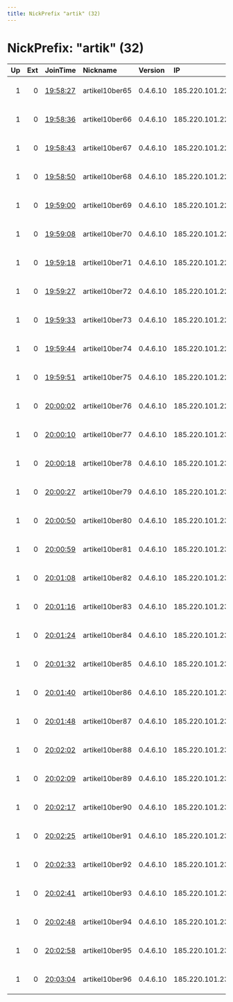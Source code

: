 ```yaml
---
title: NickPrefix "artik" (32)
---
```


# NickPrefix: "artik" (32)

|   Up |   Ext | JoinTime                                                                                              | Nickname       | Version   | IP              | AS                     | CC   |   ORp |   Dirp | OS    | Contact                             |   eFamMembers |
|-----:|------:|:------------------------------------------------------------------------------------------------------|:---------------|:----------|:----------------|:-----------------------|:-----|------:|-------:|:------|:------------------------------------|--------------:|
|    1 |     0 | [19:58:27](https://nusenu.github.io/OrNetStats/w/relay/FA39E90DDA4EE495A418795B4B8DA1E27D704624.html) | artikel10ber65 | 0.4.6.10  | 185.220.101.224 | CIA TRIAD SECURITY LLC | de   |  8443 |      0 | Linux | Artikel10 url:artikel10.org email:i |           122 |
|    1 |     0 | [19:58:36](https://nusenu.github.io/OrNetStats/w/relay/1CE4020801F2E69DCE6BAB916C4FD15DDAB653C9.html) | artikel10ber66 | 0.4.6.10  | 185.220.101.224 | CIA TRIAD SECURITY LLC | de   |  9443 |      0 | Linux | Artikel10 url:artikel10.org email:i |           122 |
|    1 |     0 | [19:58:43](https://nusenu.github.io/OrNetStats/w/relay/B1069B380B4245F29EED5C457AF5D16C52C05D71.html) | artikel10ber67 | 0.4.6.10  | 185.220.101.225 | CIA TRIAD SECURITY LLC | de   |  8443 |      0 | Linux | Artikel10 url:artikel10.org email:i |           122 |
|    1 |     0 | [19:58:50](https://nusenu.github.io/OrNetStats/w/relay/6461AC55D3D0133CF312D6A570CD8EB05F962822.html) | artikel10ber68 | 0.4.6.10  | 185.220.101.225 | CIA TRIAD SECURITY LLC | de   |  9443 |      0 | Linux | Artikel10 url:artikel10.org email:i |           122 |
|    1 |     0 | [19:59:00](https://nusenu.github.io/OrNetStats/w/relay/165D3851A922F9280BD0F078AA3F13AAA14A8E9C.html) | artikel10ber69 | 0.4.6.10  | 185.220.101.226 | CIA TRIAD SECURITY LLC | de   |  8443 |      0 | Linux | Artikel10 url:artikel10.org email:i |           122 |
|    1 |     0 | [19:59:08](https://nusenu.github.io/OrNetStats/w/relay/EC81C2AAB6EB945C53F6BE9F4F082D78CA089A66.html) | artikel10ber70 | 0.4.6.10  | 185.220.101.226 | CIA TRIAD SECURITY LLC | de   |  9443 |      0 | Linux | Artikel10 url:artikel10.org email:i |           122 |
|    1 |     0 | [19:59:18](https://nusenu.github.io/OrNetStats/w/relay/60A8422E3E8766493A49C6EE90FEEFACB517EAAD.html) | artikel10ber71 | 0.4.6.10  | 185.220.101.227 | CIA TRIAD SECURITY LLC | de   |  8443 |      0 | Linux | Artikel10 url:artikel10.org email:i |           122 |
|    1 |     0 | [19:59:27](https://nusenu.github.io/OrNetStats/w/relay/047E96E51BE832FC4E95FE399A437E18B957B6B3.html) | artikel10ber72 | 0.4.6.10  | 185.220.101.227 | CIA TRIAD SECURITY LLC | de   |  9443 |      0 | Linux | Artikel10 url:artikel10.org email:i |           122 |
|    1 |     0 | [19:59:33](https://nusenu.github.io/OrNetStats/w/relay/88C310DAE6CCFEE323A9F607FB3314EFBCCC116D.html) | artikel10ber73 | 0.4.6.10  | 185.220.101.228 | CIA TRIAD SECURITY LLC | de   |  8443 |      0 | Linux | Artikel10 url:artikel10.org email:i |           122 |
|    1 |     0 | [19:59:44](https://nusenu.github.io/OrNetStats/w/relay/4BA6A1E724D1D7FF1D18717E52E1782D13254563.html) | artikel10ber74 | 0.4.6.10  | 185.220.101.228 | CIA TRIAD SECURITY LLC | de   |  9443 |      0 | Linux | Artikel10 url:artikel10.org email:i |           122 |
|    1 |     0 | [19:59:51](https://nusenu.github.io/OrNetStats/w/relay/E457625E27ECA70C6D454975E5C6F2358C3C1E3E.html) | artikel10ber75 | 0.4.6.10  | 185.220.101.229 | CIA TRIAD SECURITY LLC | de   |  8443 |      0 | Linux | Artikel10 url:artikel10.org email:i |           122 |
|    1 |     0 | [20:00:02](https://nusenu.github.io/OrNetStats/w/relay/D421A3261BB7ACBE2DEE5CB8A3225A5FE2836E04.html) | artikel10ber76 | 0.4.6.10  | 185.220.101.229 | CIA TRIAD SECURITY LLC | de   |  9443 |      0 | Linux | Artikel10 url:artikel10.org email:i |           122 |
|    1 |     0 | [20:00:10](https://nusenu.github.io/OrNetStats/w/relay/C0E1F85A25F530755687031288AB3B82EB0FF9BD.html) | artikel10ber77 | 0.4.6.10  | 185.220.101.230 | CIA TRIAD SECURITY LLC | de   |  8443 |      0 | Linux | Artikel10 url:artikel10.org email:i |           122 |
|    1 |     0 | [20:00:18](https://nusenu.github.io/OrNetStats/w/relay/846A637100529BFF3365AEB9934938FA3F07EC36.html) | artikel10ber78 | 0.4.6.10  | 185.220.101.230 | CIA TRIAD SECURITY LLC | de   |  9443 |      0 | Linux | Artikel10 url:artikel10.org email:i |           122 |
|    1 |     0 | [20:00:27](https://nusenu.github.io/OrNetStats/w/relay/4BDB4E92550C2E2CFFA77E2A73A9C04A1BF49723.html) | artikel10ber79 | 0.4.6.10  | 185.220.101.231 | CIA TRIAD SECURITY LLC | de   |  8443 |      0 | Linux | Artikel10 url:artikel10.org email:i |           122 |
|    1 |     0 | [20:00:50](https://nusenu.github.io/OrNetStats/w/relay/B3E14AD1B8D57D868B5BEE8A125950BF91406C3E.html) | artikel10ber80 | 0.4.6.10  | 185.220.101.231 | CIA TRIAD SECURITY LLC | de   |  9443 |      0 | Linux | Artikel10 url:artikel10.org email:i |           122 |
|    1 |     0 | [20:00:59](https://nusenu.github.io/OrNetStats/w/relay/580B8C5FA4A61833F9BC2491DBB6B49C57075889.html) | artikel10ber81 | 0.4.6.10  | 185.220.101.232 | CIA TRIAD SECURITY LLC | de   |  8443 |      0 | Linux | Artikel10 url:artikel10.org email:i |           122 |
|    1 |     0 | [20:01:08](https://nusenu.github.io/OrNetStats/w/relay/84E7D9B0C0317682A6F61E6FFDF29B5BB0D84B3F.html) | artikel10ber82 | 0.4.6.10  | 185.220.101.232 | CIA TRIAD SECURITY LLC | de   |  9443 |      0 | Linux | Artikel10 url:artikel10.org email:i |           122 |
|    1 |     0 | [20:01:16](https://nusenu.github.io/OrNetStats/w/relay/086137AB837F070F92CF306DA7D09B925FDD885A.html) | artikel10ber83 | 0.4.6.10  | 185.220.101.233 | CIA TRIAD SECURITY LLC | de   |  8443 |      0 | Linux | Artikel10 url:artikel10.org email:i |           122 |
|    1 |     0 | [20:01:24](https://nusenu.github.io/OrNetStats/w/relay/C020AC7BDC9B6FA5C8ECAE0CFF3F4A6E44BC408D.html) | artikel10ber84 | 0.4.6.10  | 185.220.101.233 | CIA TRIAD SECURITY LLC | de   |  9443 |      0 | Linux | Artikel10 url:artikel10.org email:i |           122 |
|    1 |     0 | [20:01:32](https://nusenu.github.io/OrNetStats/w/relay/D5A0CC59CAA563345B8DAFB6F01D90FF89D862B2.html) | artikel10ber85 | 0.4.6.10  | 185.220.101.234 | CIA TRIAD SECURITY LLC | de   |  8443 |      0 | Linux | Artikel10 url:artikel10.org email:i |           122 |
|    1 |     0 | [20:01:40](https://nusenu.github.io/OrNetStats/w/relay/989C6AAA8371674BDFEE4ECB382F5A5E3BD06647.html) | artikel10ber86 | 0.4.6.10  | 185.220.101.234 | CIA TRIAD SECURITY LLC | de   |  9443 |      0 | Linux | Artikel10 url:artikel10.org email:i |           122 |
|    1 |     0 | [20:01:48](https://nusenu.github.io/OrNetStats/w/relay/8941D5288D5B90C61868C54D083154EABA6E2B62.html) | artikel10ber87 | 0.4.6.10  | 185.220.101.235 | CIA TRIAD SECURITY LLC | de   |  8443 |      0 | Linux | Artikel10 url:artikel10.org email:i |           122 |
|    1 |     0 | [20:02:02](https://nusenu.github.io/OrNetStats/w/relay/503F2A1BA1F0B245B996ED9DBFF64677B7775A74.html) | artikel10ber88 | 0.4.6.10  | 185.220.101.235 | CIA TRIAD SECURITY LLC | de   |  9443 |      0 | Linux | Artikel10 url:artikel10.org email:i |           122 |
|    1 |     0 | [20:02:09](https://nusenu.github.io/OrNetStats/w/relay/050A1245EEC76B7438337BAAF19F4AB0666B375F.html) | artikel10ber89 | 0.4.6.10  | 185.220.101.236 | CIA TRIAD SECURITY LLC | de   |  8443 |      0 | Linux | Artikel10 url:artikel10.org email:i |           122 |
|    1 |     0 | [20:02:17](https://nusenu.github.io/OrNetStats/w/relay/26CA344A0DA0C93343869BF6A17C852D1D3A0C9B.html) | artikel10ber90 | 0.4.6.10  | 185.220.101.236 | CIA TRIAD SECURITY LLC | de   |  9443 |      0 | Linux | Artikel10 url:artikel10.org email:i |           122 |
|    1 |     0 | [20:02:25](https://nusenu.github.io/OrNetStats/w/relay/7C4B37F45CFF88B36C0A77DC3331FA58F29963DB.html) | artikel10ber91 | 0.4.6.10  | 185.220.101.237 | CIA TRIAD SECURITY LLC | de   |  8443 |      0 | Linux | Artikel10 url:artikel10.org email:i |           122 |
|    1 |     0 | [20:02:33](https://nusenu.github.io/OrNetStats/w/relay/E97FBD0D5F9526B9F975299D91C285E7DA001394.html) | artikel10ber92 | 0.4.6.10  | 185.220.101.237 | CIA TRIAD SECURITY LLC | de   |  9443 |      0 | Linux | Artikel10 url:artikel10.org email:i |           122 |
|    1 |     0 | [20:02:41](https://nusenu.github.io/OrNetStats/w/relay/4A531AA712A3DF0A90EB42711EEBE90B6918B37A.html) | artikel10ber93 | 0.4.6.10  | 185.220.101.238 | CIA TRIAD SECURITY LLC | de   |  8443 |      0 | Linux | Artikel10 url:artikel10.org email:i |           122 |
|    1 |     0 | [20:02:48](https://nusenu.github.io/OrNetStats/w/relay/5D17014B40C448DE04030533357199B3E3C4311F.html) | artikel10ber94 | 0.4.6.10  | 185.220.101.238 | CIA TRIAD SECURITY LLC | de   |  9443 |      0 | Linux | Artikel10 url:artikel10.org email:i |           122 |
|    1 |     0 | [20:02:58](https://nusenu.github.io/OrNetStats/w/relay/6A01150EAB04007E2E08D9C603B1467193805B06.html) | artikel10ber95 | 0.4.6.10  | 185.220.101.239 | CIA TRIAD SECURITY LLC | de   |  8443 |      0 | Linux | Artikel10 url:artikel10.org email:i |           122 |
|    1 |     0 | [20:03:04](https://nusenu.github.io/OrNetStats/w/relay/4589EF83937E303C4F4C085112F73061AB23A191.html) | artikel10ber96 | 0.4.6.10  | 185.220.101.239 | CIA TRIAD SECURITY LLC | de   |  9443 |      0 | Linux | Artikel10 url:artikel10.org email:i |           122 |
